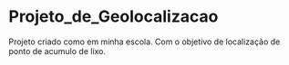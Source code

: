 # Projeto_de_Geolocalizacao
 Projeto criado como em minha escola. Com o objetivo de localização de ponto de acumulo de lixo.
